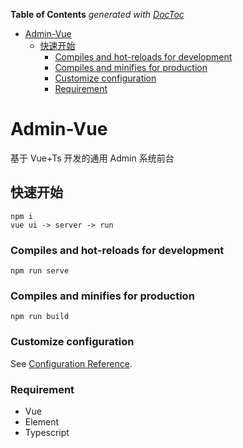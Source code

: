 <!-- START doctoc generated TOC please keep comment here to allow auto update -->
<!-- DON'T EDIT THIS SECTION, INSTEAD RE-RUN doctoc TO UPDATE -->
**Table of Contents**  *generated with [DocToc](https://github.com/thlorenz/doctoc)*

- [Admin-Vue](#Admin-Vue)
  - [快速开始](#快速开始)
    - [Compiles and hot-reloads for development](#compiles-and-hot-reloads-for-development)
    - [Compiles and minifies for production](#compiles-and-minifies-for-production)
    - [Customize configuration](#customize-configuration)
    - [Requirement](#Requirement)

<!-- END doctoc generated TOC please keep comment here to allow auto update -->

# Admin-Vue
基于 Vue+Ts 开发的通用 Admin 系统前台

## 快速开始
```
npm i
vue ui -> server -> run
```

### Compiles and hot-reloads for development
```
npm run serve
```

### Compiles and minifies for production
```
npm run build
```

### Customize configuration
See [Configuration Reference](https://cli.vuejs.org/config/).

### Requirement

- Vue
- Element
- Typescript
